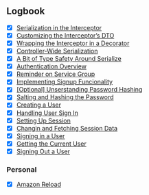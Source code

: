 

## Logbook
- [x] [Serialization in the Interceptor](things:///show?id=SN8kQWNj5TS1RuvcxYQHEj)
- [x] [Customizing the Interceptor’s DTO](things:///show?id=VbqSC4Xh5X8uHB7KBb7stz)
- [x] [Wrapping the Interceptor in a Decorator](things:///show?id=JX8QxpeZfcXyJC7MsASha9)
- [x] [Controller-Wide Serialization](things:///show?id=Jpzgh5Q4kgXeepfXcHNbhZ)
- [x] [A Bit of Type Safety Around Serialize](things:///show?id=L24UsZh7j9fFuZ4RHgPu7p)
- [x] [Authentication Overview](things:///show?id=MQavWyf4JtTUeEhmdy562B)
- [x] [Reminder on Service Group](things:///show?id=GhktWMb7KXaco22vuATf3r)
- [x] [Implementing Signup Funcionality](things:///show?id=H7Kc14kD6uCr5Q3DFcGUuE)
- [x] [[Optional] Unserstanding Password Hashing](things:///show?id=GN33jMBBNpnYBTXpuk7tvX)
- [x] [Salting and Hashing the Password](things:///show?id=2NYaVJrmMwdPNaXP5Z5jeU)
- [x] [Creating a User](things:///show?id=JT3Mrnanf9d3hdCekKk77T)
- [x] [Handling User Sign In](things:///show?id=94sDvENJjP8pf7StfauWZ7)
- [x] [Setting Up Session](things:///show?id=5McKVfo1i11zChescyFhWt)
- [x] [Changin and Fetching Session Data](things:///show?id=4V1P3ZuvU3UX5zo14ZSXZ6)
- [x] [Signing in a User](things:///show?id=YCujndM69vaFFv8K8wmrVU)
- [x] [Getting the Current User](things:///show?id=48QHNB5nQbB2GCwficaejB)
- [x] [Signing Out a User](things:///show?id=71sTYrgBr5rxGKmDpyGepC)
### Personal
- [x] [Amazon Reload](things:///show?id=UWndg1VAboY9j6REqgsvKp)